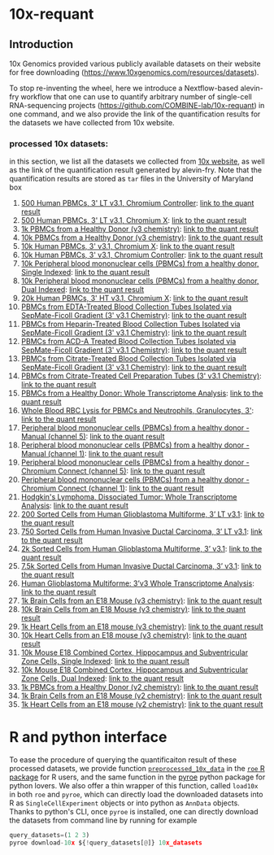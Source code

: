 # 10x-requant

## Introduction
10x Genomics provided various publicly available datasets on their website for free downloading (https://www.10xgenomics.com/resources/datasets).

To stop re-inventing the wheel, here we introduce a Nextflow-based alevin-fry workflow that one can use to quantify arbitrary number of single-cell RNA-sequencing projects (https://github.com/COMBINE-lab/10x-requant) in one command, and we also provide the link of the quantification results for the datasets we have collected from 10x website.
### processed 10x datasets:

in this section, we list all the datasets we collected from [10x website](https://www.10xgenomics.com/resources/datasets), as well as the link of the quantification result generated by alevin-fry. Note that the quantification results are stored as `tar` files in the University of Maryland box  
1. [500 Human PBMCs, 3' LT v3.1, Chromium Controller](https://www.10xgenomics.com/resources/datasets/500-human-pbm-cs-3-lt-v-3-1-chromium-controller-3-1-low-6-1-0): [link to the quant result](https://umd.box.com/shared/static/tg919re5gd4klua39z3zemcg9ya422am.tar)
1. [500 Human PBMCs, 3' LT v3.1, Chromium X](https://www.10xgenomics.com/resources/datasets/500-human-pbm-cs-3-lt-v-3-1-chromium-x-3-1-low-6-1-0): [link to the quant result](https://umd.box.com/shared/static/lrl68q2lz0ltsvs89iazbr302p50wnqj.tar)
1. [1k PBMCs from a Healthy Donor (v3 chemistry)](https://www.10xgenomics.com/resources/datasets/1-k-pbm-cs-from-a-healthy-donor-v-3-chemistry-3-standard-3-0-0): [link to the quant result](https://umd.box.com/shared/static/wrn19wsmkem1jyc9seqpe4pxto5zimwa.tar)
1. [10k PBMCs from a Healthy Donor (v3 chemistry)](https://www.10xgenomics.com/resources/datasets/10-k-pbm-cs-from-a-healthy-donor-v-3-chemistry-3-standard-3-0-0): [link to the quant result](https://umd.box.com/shared/static/01j9574g1yd93noz2pqlqjfrdhx0m1ff.tar)
1. [10k Human PBMCs, 3' v3.1, Chromium X](https://www.10xgenomics.com/resources/datasets/10k-human-pbmcs-3-ht-v3-1-chromium-x-3-1-high): [link to the quant result](https://umd.box.com/shared/static/jvvzacmo98vxfnoimg4dgi52lifhl2aa.tar)
1. [10k Human PBMCs, 3' v3.1, Chromium Controller](https://www.10xgenomics.com/resources/datasets/10k-human-pbmcs-3-v3-1-chromium-controller-3-1-high): [link to the quant result](https://umd.box.com/shared/static/5dzu2tw8nz9tijt8lgmelll6sbaaomh4.tar)
1. [10k Peripheral blood mononuclear cells (PBMCs) from a healthy donor, Single Indexed](https://www.10xgenomics.com/resources/datasets/10-k-peripheral-blood-mononuclear-cells-pbm-cs-from-a-healthy-donor-single-indexed-3-1-standard-4-0-0): [link to the quant result](https://umd.box.com/shared/static/iol9bxiv740xq6m29p2fzcoe8volsi7i.tar)
1. [10k Peripheral blood mononuclear cells (PBMCs) from a healthy donor, Dual Indexed](https://www.10xgenomics.com/resources/datasets/10-k-peripheral-blood-mononuclear-cells-pbm-cs-from-a-healthy-donor-dual-indexed-3-1-standard-4-0-0): [link to the quant result](https://umd.box.com/shared/static/5dzu2tw8nz9tijt8lgmelll6sbaaomh4.tar)
1. [20k Human PBMCs, 3' HT v3.1, Chromium X](https://www.10xgenomics.com/resources/datasets/20-k-human-pbm-cs-3-ht-v-3-1-chromium-x-3-1-high-6-1-0): [link to the quant result](https://umd.box.com/shared/static/c609sk8w6cbn4w0tcwofz4qcyjp67506.tar)
1. [PBMCs from EDTA-Treated Blood Collection Tubes Isolated via SepMate-Ficoll Gradient (3' v3.1 Chemistry)](https://www.10xgenomics.com/resources/datasets/pbmcs-3p_edta_sepmate-3-1-standard): [link to the quant result](https://umd.box.com/shared/static/imedrs558dx4tzxy9uhhxvy0dmjlhjsh.tar)
1. [PBMCs from Heparin-Treated Blood Collection Tubes Isolated via SepMate-Ficoll Gradient (3' v3.1 Chemistry)](https://www.10xgenomics.com/resources/datasets/pbmcs-3p_heparin_sepmate-3-1-standard): [link to the quant result](https://umd.box.com/shared/static/e8gqxali0lwy2nashh5rmmoc6bgj92xm.tar)
1. [PBMCs from ACD-A Treated Blood Collection Tubes Isolated via SepMate-Ficoll Gradient (3' v3.1 Chemistry)](https://www.10xgenomics.com/resources/datasets/pbmcs-3p_acda_sepmate-3-1-standard): [link to the quant result](https://umd.box.com/shared/static/w1kdz3vifqi4ixtqkuwqgc2mpkkiehky.tar)
1. [PBMCs from Citrate-Treated Blood Collection Tubes Isolated via SepMate-Ficoll Gradient (3' v3.1 Chemistry)](https://www.10xgenomics.com/resources/datasets/pbmcs-3p_citrate_sepmate-3-1-standard): [link to the quant result](https://umd.box.com/shared/static/cs0s6e2u0j7d8uc36xsdo6922c7dle6y.tar)
1. [PBMCs from Citrate-Treated Cell Preparation Tubes (3' v3.1 Chemistry)](https://www.10xgenomics.com/resources/datasets/pbmcs-3p_citrate_cpt-3-1-standard): [link to the quant result](https://umd.box.com/shared/static/2tqrzreghvi6nxe94oob1ei1vi4458br.tar)
1. [PBMCs from a Healthy Donor: Whole Transcriptome Analysis](https://www.10xgenomics.com/resources/datasets/pbm-cs-from-a-healthy-donor-whole-transcriptome-analysis-3-1-standard-4-0-0): [link to the quant result](https://umd.box.com/shared/static/dk0hmj5mpqjq56afkr5jibavy9e3yil8.tar)
1. [Whole Blood RBC Lysis for PBMCs and Neutrophils, Granulocytes, 3'](https://www.10xgenomics.com/resources/datasets/whole-blood-rbc-lysis-for-pbmcs-neutrophils-granulocytes-3-3-1-standard): [link to the quant result](https://umd.box.com/shared/static/0gnwx7d9hbdmptyi0ddz6mfa79d1l8be.tar)
1. [Peripheral blood mononuclear cells (PBMCs) from a healthy donor - Manual (channel 5)](https://www.10xgenomics.com/resources/datasets/peripheral-blood-mononuclear-cells-pbm-cs-from-a-healthy-donor-manual-channel-5-3-1-standard-3-1-0): [link to the quant result](https://umd.box.com/shared/static/tn884ctombnj214abt8rp77p7kih5i02.tar)
1. [Peripheral blood mononuclear cells (PBMCs) from a healthy donor - Manual (channel 1)](https://www.10xgenomics.com/resources/datasets/peripheral-blood-mononuclear-cells-pbm-cs-from-a-healthy-donor-manual-channel-1-3-1-standard-3-1-0): [link to the quant result](https://umd.box.com/shared/static/0jcgdgy8woj30oarkwhybk8fly7gb7v8.tar)
1. [Peripheral blood mononuclear cells (PBMCs) from a healthy donor - Chromium Connect (channel 5)](https://www.10xgenomics.com/resources/datasets/peripheral-blood-mononuclear-cells-pbm-cs-from-a-healthy-donor-chromium-connect-channel-5-3-1-standard-3-1-0): [link to the quant result](https://umd.box.com/shared/static/kybks0ncf609xhcwvhv7z743zrmvlg94.tar)
1. [Peripheral blood mononuclear cells (PBMCs) from a healthy donor - Chromium Connect (channel 1)](https://www.10xgenomics.com/resources/datasets/peripheral-blood-mononuclear-cells-pbm-cs-from-a-healthy-donor-chromium-connect-channel-1-3-1-standard-3-1-0): [link to the quant result](https://umd.box.com/shared/static/vtuexhbqiyvfob7qdpvsxl1nbqlo074f.tar)
1. [Hodgkin's Lymphoma, Dissociated Tumor: Whole Transcriptome Analysis](https://www.10xgenomics.com/resources/datasets/hodgkins-lymphoma-dissociated-tumor-whole-transcriptome-analysis-3-1-standard-4-0-0): [link to the quant result](https://umd.box.com/shared/static/qis4ovf34wvq12n2uabdiem6w355qry7.tar)
1. [200 Sorted Cells from Human Glioblastoma Multiforme, 3’ LT v3.1](https://www.10xgenomics.com/resources/datasets/200-sorted-cells-from-human-glioblastoma-multiforme-3-lt-v-3-1-3-1-low-6-0-0): [link to the quant result](https://umd.box.com/shared/static/2xf9xf8m1n5vbvmpo1vshwigs7f7o5jd.tar)
1. [750 Sorted Cells from Human Invasive Ductal Carcinoma, 3’ LT v3.1](https://www.10xgenomics.com/resources/datasets/750-sorted-cells-from-human-invasive-ductal-carcinoma-3-lt-v-3-1-3-1-low-6-0-0): [link to the quant result](https://umd.box.com/shared/static/3txnreehxoj2plyypfs6fkibnnbo72h4.tar)
1. [2k Sorted Cells from Human Glioblastoma Multiforme, 3’ v3.1](https://www.10xgenomics.com/resources/datasets/2-k-sorted-cells-from-human-glioblastoma-multiforme-3-v-3-1-3-1-standard-6-0-0): [link to the quant result](https://umd.box.com/shared/static/n0vpgbdwbnnqdw1h9of2ykk7ive9p6pt.tar)
1. [7.5k Sorted Cells from Human Invasive Ductal Carcinoma, 3’ v3.1](https://www.10xgenomics.com/resources/datasets/7-5-k-sorted-cells-from-human-invasive-ductal-carcinoma-3-v-3-1-3-1-standard-6-0-0): [link to the quant result](https://umd.box.com/shared/static/aly78r6bppqf01npbqfopc3epmp17weu.tar)
1. [Human Glioblastoma Multiforme: 3’v3 Whole Transcriptome Analysis](https://www.10xgenomics.com/resources/datasets/human-glioblastoma-multiforme-3-v-3-whole-transcriptome-analysis-3-standard-4-0-0): [link to the quant result](https://umd.box.com/shared/static/suf8pt3avv4rchxfw0bqrshslzieygef.tar)
1. [1k Brain Cells from an E18 Mouse (v3 chemistry)](https://www.10xgenomics.com/resources/datasets/1-k-brain-cells-from-an-e-18-mouse-v-3-chemistry-3-standard-3-0-0): [link to the quant result](https://umd.box.com/shared/static/4w5eiq3qafbru5ocler39j5j28bvgz98.tar)
1. [10k Brain Cells from an E18 Mouse (v3 chemistry)](https://www.10xgenomics.com/resources/datasets/10-k-brain-cells-from-an-e-18-mouse-v-3-chemistry-3-standard-3-0-0): [link to the quant result](https://umd.box.com/shared/static/tym9m73frtp13vo15jhit9uwuk3mtfdq.tar)
1. [1k Heart Cells from an E18 mouse (v3 chemistry)](https://www.10xgenomics.com/resources/datasets/1-k-heart-cells-from-an-e-18-mouse-v-3-chemistry-3-standard-3-0-0): [link to the quant result](https://umd.box.com/shared/static/d838oy3udjvtzjo7tsdiao7u6sazabeg.tar)
1. [10k Heart Cells from an E18 mouse (v3 chemistry)](https://www.10xgenomics.com/resources/datasets/10-k-heart-cells-from-an-e-18-mouse-v-3-chemistry-3-standard-3-0-0): [link to the quant result](https://umd.box.com/shared/static/efinlf6p8weich13kv3bzrlndsx963v4.tar)
1. [10k Mouse E18 Combined Cortex, Hippocampus and Subventricular Zone Cells, Single Indexed](https://www.10xgenomics.com/resources/datasets/10-k-mouse-e-18-combined-cortex-hippocampus-and-subventricular-zone-cells-single-indexed-3-1-standard-4-0-0): [link to the quant result](https://umd.box.com/shared/static/mr0yolo83rjdcdqgu6om4q133fpime8r.tar)
1. [10k Mouse E18 Combined Cortex, Hippocampus and Subventricular Zone Cells, Dual Indexed](https://www.10xgenomics.com/resources/datasets/10-k-mouse-e-18-combined-cortex-hippocampus-and-subventricular-zone-cells-dual-indexed-3-1-standard-4-0-0): [link to the quant result](https://umd.box.com/shared/static/mr7raea3v5ccn4dchemwhcimpz7t1cwl.tar)
1. [1k PBMCs from a Healthy Donor (v2 chemistry)](https://www.10xgenomics.com/resources/datasets/1-k-pbm-cs-from-a-healthy-donor-v-2-chemistry-3-standard-3-0-0): [link to the quant result](https://umd.box.com/shared/static/xeya5zr0t0wg0t8c20zu0pdhclxywx3c.tar)
1. [1k Brain Cells from an E18 Mouse (v2 chemistry)](https://www.10xgenomics.com/resources/datasets/1-k-brain-cells-from-an-e-18-mouse-v-2-chemistry-3-standard-3-0-0): [link to the quant result](https://umd.box.com/shared/static/a53twm69uo2xf6778asuvw2aft7wkur5.tar)
1. [1k Heart Cells from an E18 mouse (v2 chemistry)](https://www.10xgenomics.com/resources/datasets/1-k-heart-cells-from-an-e-18-mouse-v-2-chemistry-3-standard-3-0-0): [link to the quant result](https://umd.box.com/shared/static/p4ieuzimfgrjfsr9rzhrn48kved4ha7m.tar)

# R and python interface

To ease the procedure of querying the quantificaiton result of these processed datasets, we provide function [`preprocessed_10x_data`](https://github.com/COMBINE-lab/roe/blob/main/R/preprocessed_10x_data.R) in the [`roe` R package](https://github.com/COMBINE-lab/roe) for R users, and the same function in the [pyroe](https://github.com/COMBINE-lab/pyroe) python package for python lovers. We also offer a thin wrapper of this function, called `load10x` in both `roe` and `pyroe`, which can directly load the downloaded datasets into R as `SingleCellExperiment` objects or into python as `AnnData` objects. Thanks to python's CLI, once `pyroe` is installed, one can directly download the datasets from command line by running for example

```python
query_datasets=(1 2 3)
pyroe download-10x ${!query_datasets[@]} 10x_datasets

```
